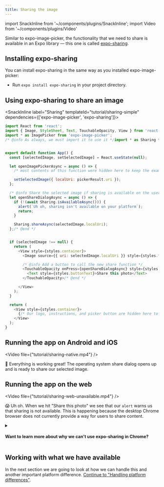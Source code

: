 ```yaml
---
title: Sharing the image
---
```


import SnackInline from '~/components/plugins/SnackInline';
import Video from '~/components/plugins/Video'

Similar to expo-image-picker, the functionality that we need to share is available in an Expo library &mdash; this one is called [expo-sharing](../../sdk/sharing/).

## Installing expo-sharing

You can install expo-sharing in the same way as you installed expo-image-picker:

- Run `expo install expo-sharing` in your project directory.

## Using expo-sharing to share an image

<SnackInline label="Sharing" templateId="tutorial/sharing-simple" dependencies={['expo-image-picker', 'expo-sharing']}>

```js
import React from 'react';
import { Image, StyleSheet, Text, TouchableOpacity, View } from 'react-native';
import * as ImagePicker from 'expo-image-picker';
/* @info As always, we must import it to use it */import * as Sharing from 'expo-sharing';/* @end */


export default function App() {
  const [selectedImage, setSelectedImage] = React.useState(null);

  let openImagePickerAsync = async () => {
    /* most contents of this function were hidden here to keep the example brief */

    setSelectedImage({ localUri: pickerResult.uri });
  };

  /* @info Share the selected image if sharing is available on the user's device */
  let openShareDialogAsync = async () => {
    if (!(await Sharing.isAvailableAsync())) {
      alert(`Uh oh, sharing isn't available on your platform`);
      return;
    }

    Sharing.shareAsync(selectedImage.localUri);
  };/* @end */


  if (selectedImage !== null) {
    return (
      <View style={styles.container}>
        <Image source={{ uri: selectedImage.localUri }} style={styles.thumbnail} />

        /* @info Add a button to call the new share function */
        <TouchableOpacity onPress={openShareDialogAsync} style={styles.button}>
          <Text style={styles.buttonText}>Share this photo</Text>
        </TouchableOpacity>/* @end */

      </View>
    );
  }

  return (
    <View style={styles.container}>
      {/* Our logo, instructions, and picker button are hidden here to keep the example brief */}
    </View>
  );
}
```

</SnackInline>

## Running the app on Android and iOS

<Video file={"tutorial/sharing-native.mp4"} />

🥰 Everything is working great! The operating system share dialog opens up and is ready to share our selected image.

## Running the app on the web

<!-- ### Using Google Chrome for desktop -->

<Video file={"tutorial/sharing-web-unavailable.mp4"} />

😱 Uh oh. When we hit "Share this photo" we see that our `alert` warns us that sharing is not available. This is happening because the desktop Chrome browser does not currently provide a way for users to share content.

<div style={{marginTop: '-1rem'}} />

<details><summary><h4>Want to learn more about why we can't use expo-sharing in Chrome?</h4></summary>

<p>

Sharing didn't work here because the desktop Chrome browser doesn't yet implement the [Web Share API](https://web.dev/web-share/). *"But wait,"* you say, *"aren't we using expo-sharing, not the Web Share API?"* You can you can think of the Expo SDK libraries as translators for different platforms. They speak the language of Expo and turn it into the language of iOS, Android, and web. It isn't always possible to translate from Expo's language to the platform that you're working with. In other words, if the platform doesn't implement a feature, Expo can't tell it to invoke that feature. In some cases Expo can attempt to [polyfill](https://en.wikipedia.org/wiki/Polyfill_(programming)) the feature for you, but this isn't always possible. Invoking your operating system's built-in share dialog to share content with other applications needs to be implemented by the platform itself &mdash; Chrome in this case.

</p>
</details>

## Working with what we have available

In the next section we are going to look at how we can handle this and another important platform difference. [Continue to "Handling platform differences"](../../tutorial/platform-differences/).


<!-- TODO(brentvatne): when we have a better workflow for https in expo-cli and a way to open Snack web on mobile we should revisit this -->

<!-- ### Getting it working with another browser

Sharing is supported on the following browsers at the time of writing:

- Recent versions of mobile and desktop Safari.
- Recent versions of Chrome for Android.

There is just one small catch &mdash; we need to use `https`. Close `expo-cli` and run it again with `expo start --https`. Now we can copy and paste the URL into Safari and try again. -->